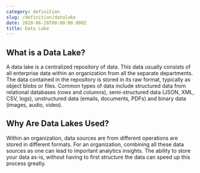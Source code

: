 ```yaml
---
category: definition
slug: /definition/datalake
date: 2020-06-28T00:00:00.000Z
title: Data Lake
---
```

## What is a Data Lake?

A data lake is a centralized repository of data. This data usually consists of all enterprise data within an organization from all the separate departments. The data contained in the repository is stored in its raw format, typically as object blobs or files. Common types of data include structured data from relational databases (rows and columns), semi-structured data (JSON, XML, CSV, logs), unstructured data (emails, documents, PDFs) and binary data (images, audio, video).

## Why Are Data Lakes Used?

Within an organization, data sources are from different operations are stored in different formats. For an organization, combining all these data sources as one can lead to important analytics insights. The ability to store your data as-is, without having to first structure the data can speed up this process greatly.